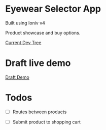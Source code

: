 # Eyewear Selector App

Built using Ioniv v4

Product showcase and buy options.

[Current Dev Tree](https://mosh-media.github.io/eyewear-app/)

# Draft live demo
[Draft Demo](https://mosh-media.github.io/eyewear-app/ "Check it out")

# Todos

- [ ] Routes between products
- [ ] Submit product to shopping cart 

